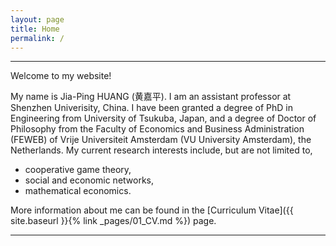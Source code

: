 ```yaml
---
layout: page
title: Home
permalink: /
---
```


---
Welcome to my website!

My name is Jia-Ping HUANG (黄嘉平). I am an assistant professor at Shenzhen Univerisity, China. I have been granted a degree of PhD in Engineering from University of Tsukuba, Japan, and a degree of Doctor of Philosophy from the Faculty of Economics and Business Administration (FEWEB) of Vrije Universiteit Amsterdam (VU University Amsterdam), the Netherlands. My current research interests include, but are not limited to,
* cooperative game theory,   
* social and economic networks,   
* mathematical economics.   

More information about me can be found in the [Curriculum Vitae]({{ site.baseurl }}{% link _pages/01_CV.md %}) page.

---

